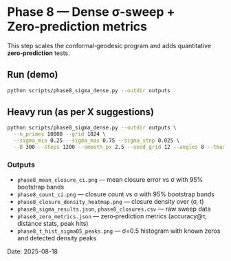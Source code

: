 
# Phase 8 — Dense σ‑sweep + Zero‑prediction metrics

This step scales the conformal‑geodesic program and adds quantitative **zero‑prediction** tests.

## Run (demo)
```bash
python scripts/phase8_sigma_dense.py --outdir outputs
```

## Heavy run (as per X suggestions)
```bash
python scripts/phase8_sigma_dense.py --outdir outputs \
  --n_primes 10000 --grid 1024 \
  --sigma_min 0.25 --sigma_max 0.75 --sigma_step 0.025 \
  --B 300 --steps 1200 --smooth_px 2.5 --seed_grid 12 --angles 8 --tmax 100
```

### Outputs
- `phase8_mean_closure_ci.png` — mean closure error vs σ with 95% bootstrap bands
- `phase8_count_ci.png` — closure count vs σ with 95% bootstrap bands
- `phase8_closure_density_heatmap.png` — closure density over (σ, t)
- `phase8_sigma_results.json`, `phase8_closures.csv` — raw sweep data
- `phase8_zero_metrics.json` — zero‑prediction metrics (accuracy@τ, distance stats, peak hits)
- `phase8_t_hist_sigma05_peaks.png` — σ=0.5 histogram with known zeros and detected density peaks

Date: 2025-08-18
